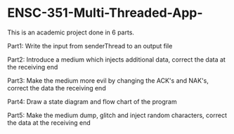 # ENSC-351-Multi-Threaded-App-
This is an academic project done in 6 parts. 

Part1: Write the input from senderThread to an output file 

Part2: Introduce a medium which injects additional data, correct the data at the receiving end

Part3: Make the medium more evil by changing the ACK's and NAK's, correct the data the receiving end

Part4: Draw a state diagram and flow chart of the program

Part5: Make the medium dump, glitch and inject random characters, correct the data at the receiving end
